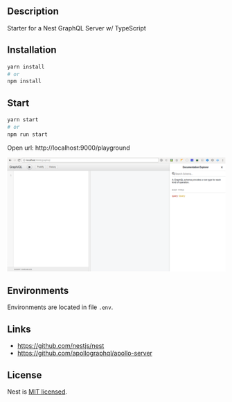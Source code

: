 ## Description

Starter for a Nest GraphQL Server w/ TypeScript

## Installation

```bash
yarn install
# or
npm install
```

## Start

```bash
yarn start
# or
npm run start
```

Open url: http://localhost:9000/playground

![](.README/2018-02-17-15-39-30.png)

## Environments

Environments are located in file `.env`.

## Links

- https://github.com/nestjs/nest
- https://github.com/apollographql/apollo-server

## License

Nest is [MIT licensed](LICENSE).

